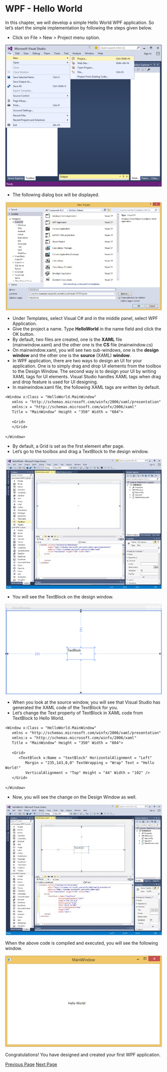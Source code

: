 # WPF - Hello World
In this chapter, we will develop a simple Hello World WPF application. So let’s start the simple implementation by following the steps given below.

   * Click on File &gt; New &gt; Project menu option.

![Project menu option](../wpf/images/project_menu_option.jpg)

   * The following dialog box will be displayed.

![New Project dialog box](../wpf/images/new_project_dialog_box.jpg)

   * Under Templates, select Visual C# and in the middle panel, select WPF Application.
   * Give the project a name. Type **HelloWorld** in the name field and click the OK button.
   * By default, two files are created, one is the **XAML** file (mainwindow.xaml) and the other one is the **CS** file (mainwindow.cs)
   * On mainwindow.xaml, you will see two sub-windows, one is the **design window** and the other one is the **source** (XAML) **window**.
   * In WPF application, there are two ways to design an UI for your application. One is to simply drag and drop UI elements from the toolbox to the Design Window. The second way is to design your UI by writing XAML tags for UI elements. Visual Studio handles XAML tags when drag and drop feature is used for UI designing.
   * In mainwindow.xaml file, the following XAML tags are written by default.

```
<Window x:Class = "HelloWorld.MainWindow" 
   xmlns = "http://schemas.microsoft.com/winfx/2006/xaml/presentation" 
   xmlns:x = "http://schemas.microsoft.com/winfx/2006/xaml"
   Title = "MainWindow" Height = "350" Width = "604">
	
   <Grid> 
   </Grid> 
	
</Window>
```
   * By default, a Grid is set as the first element after page.
   * Let’s go to the toolbox and drag a TextBlock to the design window.

![ToolBox](../wpf/images/toolbox.jpg)

   * You will see the TextBlock on the design window.

![TextBlock](../wpf/images/textblock.jpg)

   * When you look at the source window, you will see that Visual Studio has generated the XAML code of the TextBlock for you.
   * Let’s change the Text property of TextBlock in XAML code from TextBlock to Hello World.

```
<Window x:Class = "HelloWorld.MainWindow" 
   xmlns = "http://schemas.microsoft.com/winfx/2006/xaml/presentation" 
   xmlns:x = "http://schemas.microsoft.com/winfx/2006/xaml"
   Title = "MainWindow" Height = "350" Width = "604"> 
	
   <Grid> 
      <TextBlock x:Name = "textBlock" HorizontalAlignment = "Left"
         Margin = "235,143,0,0" TextWrapping = "Wrap" Text = "Hello World!"
         VerticalAlignment = "Top" Height = "44" Width = "102" /> 
   </Grid> 
	
</Window>
```
   * Now, you will see the change on the Design Window as well.

![Design Window](../wpf/images/design_window.jpg)

When the above code is compiled and executed, you will see the following window.

![First WPF application](../wpf/images/first_wpf_application.jpg)

Congratulations! You have designed and created your first WPF application.


[Previous Page](../wpf/wpf_environment_setup.md) [Next Page](../wpf/wpf_xaml_overview.md) 
